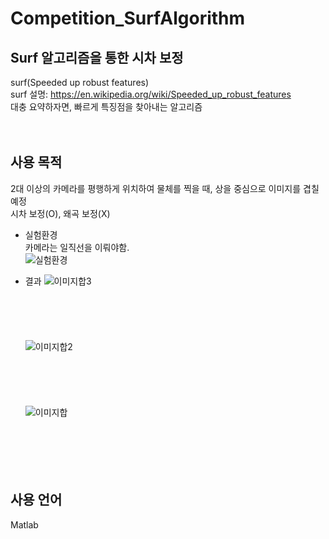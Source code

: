 # Competition_SurfAlgorithm  
  
## Surf 알고리즘을 통한 시차 보정  
surf(Speeded up robust features)  
surf 설명: https://en.wikipedia.org/wiki/Speeded_up_robust_features  
대충 요약하자면, 빠르게 특징점을 찾아내는 알고리즘  
<br><br>

## 사용 목적  
2대 이상의 카메라를 평행하게 위치하여 물체를 찍을 때, 상을 중심으로 이미지를 겹칠 예정  
시차 보정(O), 왜곡 보정(X)  
  
  - 실험환경  
  카메라는 일직선을 이뤄야함.  
![실험환경](https://user-images.githubusercontent.com/35206992/103025145-8859e080-4594-11eb-9451-51754dd57d55.png)  
  
  
  - 결과
![이미지합3](https://user-images.githubusercontent.com/35206992/103025267-cc4ce580-4594-11eb-9f50-70db00c6d808.JPG)  
<br><br><br><br><br>
![이미지합2](https://user-images.githubusercontent.com/35206992/103025272-ce16a900-4594-11eb-8911-60258acf067a.JPG)  
<br><br><br><br><br>
![이미지합](https://user-images.githubusercontent.com/35206992/103025277-d1119980-4594-11eb-9b7c-c3de31194dc0.JPG)  
<br><br><br><br><br>


## 사용 언어  
Matlab  
